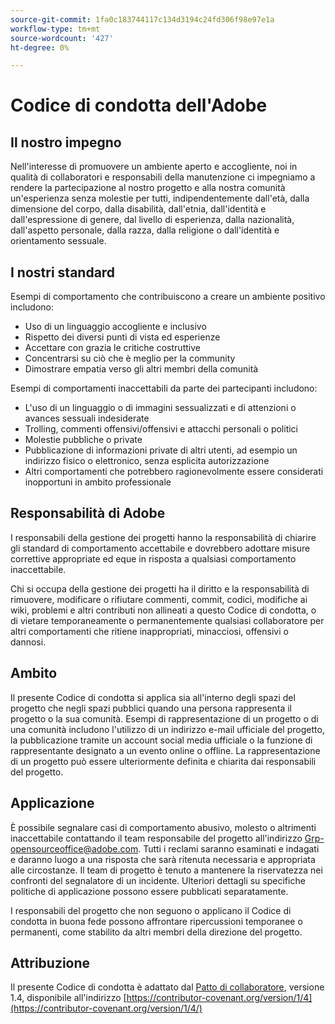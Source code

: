 ```yaml
---
source-git-commit: 1fa0c183744117c134d3194c24fd306f98e97e1a
workflow-type: tm+mt
source-wordcount: '427'
ht-degree: 0%

---
```

# Codice di condotta dell&#39;Adobe

## Il nostro impegno

Nell&#39;interesse di promuovere un ambiente aperto e accogliente, noi in qualità di collaboratori e responsabili della manutenzione ci impegniamo a rendere la partecipazione al nostro progetto e alla nostra comunità un&#39;esperienza senza molestie per tutti, indipendentemente dall&#39;età, dalla dimensione del corpo, dalla disabilità, dall&#39;etnia, dall&#39;identità e dall&#39;espressione di genere, dal livello di esperienza, dalla nazionalità, dall&#39;aspetto personale, dalla razza, dalla religione o dall&#39;identità e orientamento sessuale.

## I nostri standard

Esempi di comportamento che contribuiscono a creare un ambiente positivo includono:

* Uso di un linguaggio accogliente e inclusivo
* Rispetto dei diversi punti di vista ed esperienze
* Accettare con grazia le critiche costruttive
* Concentrarsi su ciò che è meglio per la community
* Dimostrare empatia verso gli altri membri della comunità

Esempi di comportamenti inaccettabili da parte dei partecipanti includono:

* L&#39;uso di un linguaggio o di immagini sessualizzati e di attenzioni o avances sessuali indesiderate
* Trolling, commenti offensivi/offensivi e attacchi personali o politici
* Molestie pubbliche o private
* Pubblicazione di informazioni private di altri utenti, ad esempio un indirizzo fisico o elettronico, senza esplicita autorizzazione
* Altri comportamenti che potrebbero ragionevolmente essere considerati inopportuni in ambito professionale

## Responsabilità di Adobe

I responsabili della gestione dei progetti hanno la responsabilità di chiarire gli standard di comportamento accettabile e dovrebbero adottare misure correttive appropriate ed eque in risposta a qualsiasi comportamento inaccettabile.

Chi si occupa della gestione dei progetti ha il diritto e la responsabilità di rimuovere, modificare o rifiutare commenti, commit, codici, modifiche ai wiki, problemi e altri contributi non allineati a questo Codice di condotta, o di vietare temporaneamente o permanentemente qualsiasi collaboratore per altri comportamenti che ritiene inappropriati, minacciosi, offensivi o dannosi.

## Ambito

Il presente Codice di condotta si applica sia all&#39;interno degli spazi del progetto che negli spazi pubblici quando una persona rappresenta il progetto o la sua comunità. Esempi di rappresentazione di un progetto o di una comunità includono l&#39;utilizzo di un indirizzo e-mail ufficiale del progetto, la pubblicazione tramite un account social media ufficiale o la funzione di rappresentante designato a un evento online o offline. La rappresentazione di un progetto può essere ulteriormente definita e chiarita dai responsabili del progetto.

## Applicazione

È possibile segnalare casi di comportamento abusivo, molesto o altrimenti inaccettabile contattando il team responsabile del progetto all&#39;indirizzo Grp-opensourceoffice@adobe.com. Tutti i reclami saranno esaminati e indagati e daranno luogo a una risposta che sarà ritenuta necessaria e appropriata alle circostanze. Il team di progetto è tenuto a mantenere la riservatezza nei confronti del segnalatore di un incidente.
Ulteriori dettagli su specifiche politiche di applicazione possono essere pubblicati separatamente.

I responsabili del progetto che non seguono o applicano il Codice di condotta in buona fede possono affrontare ripercussioni temporanee o permanenti, come stabilito da altri membri della direzione del progetto.

## Attribuzione

Il presente Codice di condotta è adattato dal [Patto di collaboratore](https://contributor-covenant.org), versione 1.4, disponibile all&#39;indirizzo [https://contributor-covenant.org/version/1/4](https://contributor-covenant.org/version/1/4/)
